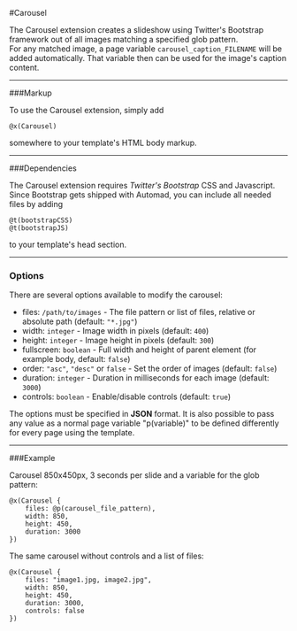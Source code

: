 #Carousel

The Carousel extension creates a slideshow using Twitter's Bootstrap framework out of all images matching a specified glob pattern.    
For any matched image, a page variable `carousel_caption_FILENAME` will be added automatically. That variable then can be used for the image's caption content.

---

###Markup

To use the Carousel extension, simply add 

	@x(Carousel)
	
somewhere to your template's HTML body markup.

---

###Dependencies

The Carousel extension requires *Twitter's Bootstrap* CSS and Javascript.
Since Bootstrap gets shipped with Automad, you can include all needed files by adding

	@t(bootstrapCSS)
	@t(bootstrapJS)
	
to your template's head section.

---

### Options

There are several options available to modify the carousel:

- files: `/path/to/images` - The file pattern or list of files, relative or absolute path (default: `"*.jpg"`)
- width: `integer` - Image width in pixels (default: `400`)
- height: `integer` - Image height in pixels (default: `300`)
- fullscreen: `boolean` - Full width and height of parent element (for example body, default: `false`)
- order: `"asc"`, `"desc"` or `false` - Set the order of images (default: `false`)
- duration: `integer` - Duration in milliseconds for each image (default: `3000`)
- controls: `boolean` - Enable/disable controls (default: `true`)

The options must be specified in **JSON** format. 
It is also possible to pass any value as a normal page variable "p(variable)" to be defined differently for every page using the template.

---

###Example

Carousel 850x450px, 3 seconds per slide and a variable for the glob pattern:

	@x(Carousel {
		files: @p(carousel_file_pattern), 
		width: 850, 
		height: 450, 
		duration: 3000
	}) 

The same carousel without controls and a list of files:

	@x(Carousel {
		files: "image1.jpg, image2.jpg", 
		width: 850, 
		height: 450, 
		duration: 3000,
		controls: false
	}) 


